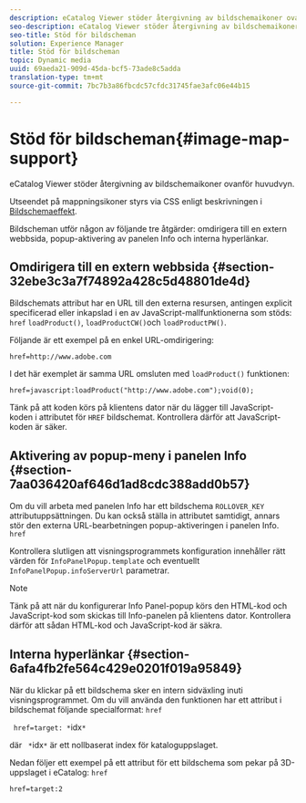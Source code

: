 ```yaml
---
description: eCatalog Viewer stöder återgivning av bildschemaikoner ovanför huvudvyn.
seo-description: eCatalog Viewer stöder återgivning av bildschemaikoner ovanför huvudvyn.
seo-title: Stöd för bildscheman
solution: Experience Manager
title: Stöd för bildscheman
topic: Dynamic media
uuid: 69aeda21-909d-45da-bcf5-73ade8c5adda
translation-type: tm+mt
source-git-commit: 7bc7b3a86fbcdc57cfdc31745fae3afc06e44b15

---
```



# Stöd för bildscheman{#image-map-support}

eCatalog Viewer stöder återgivning av bildschemaikoner ovanför huvudvyn.

Utseendet på mappningsikoner styrs via CSS enligt beskrivningen i [Bildschemaeffekt](../../c-html5-s7-aem-asset-viewers/c-html5-20-ecatalog-viewer-about/c-html5-20-ecatalog-viewer-customizingviewer/r-html5-ecatalog-viewer-20-customize-imagemapeffect.md#reference-261df27d1ed145c882b26b88e33a0289).

Bildscheman utför någon av följande tre åtgärder: omdirigera till en extern webbsida, popup-aktivering av panelen Info och interna hyperlänkar.

## Omdirigera till en extern webbsida {#section-32ebe3c3a7f74892a428c5d48801de4d}

Bildschemats attribut har en URL till den externa resursen, antingen explicit specificerad eller inkapslad i en av JavaScript-mallfunktionerna som stöds: `href` `loadProduct()`, `loadProductCW()`och `loadProductPW()`.

Följande är ett exempel på en enkel URL-omdirigering:

`href=http://www.adobe.com`

I det här exemplet är samma URL omsluten med `loadProduct()` funktionen:

`href=javascript:loadProduct("http://www.adobe.com");void(0);`

Tänk på att koden körs på klientens dator när du lägger till JavaScript-koden i attributet för `HREF` bildschemat. Kontrollera därför att JavaScript-koden är säker.

## Aktivering av popup-meny i panelen Info {#section-7aa036420af646d1ad8cdc388add0b57}

Om du vill arbeta med panelen Info har ett bildschema `ROLLOVER_KEY` attributuppsättningen. Du kan också ställa in attributet samtidigt, annars stör den externa URL-bearbetningen popup-aktiveringen i panelen Info. `href`

Kontrollera slutligen att visningsprogrammets konfiguration innehåller rätt värden för `InfoPanelPopup.template` och eventuellt `InfoPanelPopup.infoServerUrl` parametrar.

>[!NOTE]
>
>Tänk på att när du konfigurerar Info Panel-popup körs den HTML-kod och JavaScript-kod som skickas till Info-panelen på klientens dator. Kontrollera därför att sådan HTML-kod och JavaScript-kod är säkra.

## Interna hyperlänkar {#section-6afa4fb2fe564c429e0201f019a95849}

När du klickar på ett bildschema sker en intern sidväxling inuti visningsprogrammet. Om du vill använda den funktionen har ett attribut i bildschemat följande specialformat: `href`

` href=target: *`idx`*`

där ` *`idx`*` är ett nollbaserat index för kataloguppslaget.

Nedan följer ett exempel på ett attribut för ett bildschema som pekar på 3D-uppslaget i eCatalog: `href`

`href=target:2`

